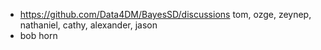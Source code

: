 - https://github.com/Data4DM/BayesSD/discussions tom, ozge, zeynep, nathaniel, cathy, alexander, jason
- bob horn